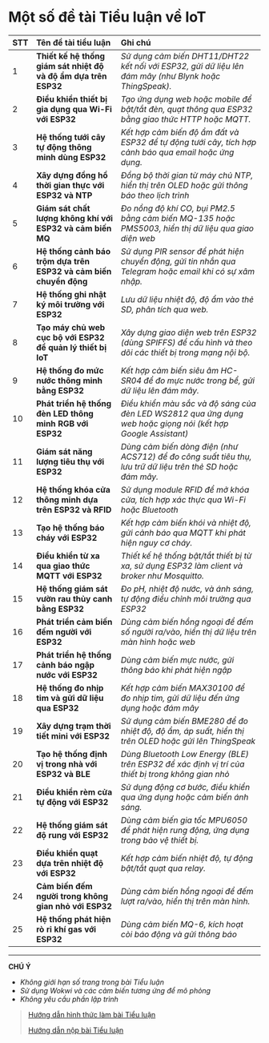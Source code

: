 
# Một số đề tài Tiểu luận về IoT

| STT                                                                | Tên đề tài tiểu luận                                          | Ghi chú                                                                                                    |
|:-------------------------------------------------------------------|:--------------------------------------------------------------|:-----------------------------------------------------------------------------------------------------------|
| 1                                                                  | **Thiết kế hệ thống giám sát nhiệt độ và độ ẩm dựa trên ESP32**              | _Sử dụng cảm biến DHT11/DHT22 kết nối với ESP32, gửi dữ liệu lên đám mây (như Blynk hoặc ThingSpeak)._           |
| 2                                                                  | **Điều khiển thiết bị gia dụng qua Wi-Fi với ESP32**              | _Tạo ứng dụng web hoặc mobile để bật/tắt đèn, quạt thông qua ESP32 bằng giao thức HTTP hoặc MQTT._           |
| 3                                                                  | **Hệ thống tưới cây tự động thông minh dùng ESP32**               | _Kết hợp cảm biến độ ẩm đất và ESP32 để tự động tưới cây, tích hợp cảnh báo qua email hoặc ứng dụng._        |
| 4                                                                  | **Xây dựng đồng hồ thời gian thực với ESP32 và NTP**              | _Đồng bộ thời gian từ máy chủ NTP, hiển thị trên OLED hoặc gửi thông báo theo lịch trình_                    |
| 5                                                                  | __Giám sát chất lượng không khí với ESP32 và cảm biến MQ__        | _Đo nồng độ khí CO, bụi PM2.5 bằng cảm biến MQ-135 hoặc PMS5003, hiển thị dữ liệu qua giao diện web_         |
| 6                                                                  | __Hệ thống cảnh báo trộm dựa trên ESP32 và cảm biến chuyển động__ | _Sử dụng PIR sensor để phát hiện chuyển động, gửi tin nhắn qua Telegram hoặc email khi có sự xâm nhập._      |
| 7                                                                  | **Hệ thống ghi nhật ký môi trường với ESP32**                     | *Lưu dữ liệu nhiệt độ, độ ẩm vào thẻ SD, phân tích qua web.*                                                 |
| 8                                                                  | __Tạo máy chủ web cục bộ với ESP32 để quản lý thiết bị IoT__      | _Xây dựng giao diện web trên ESP32 (dùng SPIFFS) để cấu hình và theo dõi các thiết bị trong mạng nội bộ._    |
| 9                                                                  | __Hệ thống đo mức nước thông minh bằng ESP32__                    | _Kết hợp cảm biến siêu âm HC-SR04 để đo mực nước trong bể, gửi dữ liệu lên đám mây._                         |
| 10                                                                 | __Phát triển hệ thống đèn LED thông minh RGB với ESP32__          | _Điều khiển màu sắc và độ sáng của đèn LED WS2812 qua ứng dụng web hoặc giọng nói (kết hợp Google Assistant)_ |
| 11                                                                 | __Giám sát năng lượng tiêu thụ với ESP32__                        | _Dùng cảm biến dòng điện (như ACS712) để đo công suất tiêu thụ, lưu trữ dữ liệu trên thẻ SD hoặc đám mây._   |
| 12                                                                 | __Hệ thống khóa cửa thông minh dựa trên ESP32 và RFID__           | _Sử dụng module RFID để mở khóa cửa, tích hợp xác thực qua Wi-Fi hoặc Bluetooth_                             |
| 13                                                                 | __Tạo hệ thống báo cháy với ESP32__                               | _Kết hợp cảm biến khói và nhiệt độ, gửi cảnh báo qua MQTT khi phát hiện nguy cơ cháy._                       |
| 14                                                                 | __Điều khiển từ xa qua giao thức MQTT với ESP32__                 | _Thiết kế hệ thống bật/tắt thiết bị từ xa, sử dụng ESP32 làm client và broker như Mosquitto._                |
| 15                                                                 | __Hệ thống giám sát vườn rau thủy canh bằng ESP32__               | _Đo pH, nhiệt độ nước, và ánh sáng, tự động điều chỉnh môi trường qua ESP32_                                 |
| 16                                                                 | __Phát triển cảm biến đếm người với ESP32__                       | _Dùng cảm biến hồng ngoại để đếm số người ra/vào, hiển thị dữ liệu trên màn hình hoặc web_                   |
| 17                                                                 | __Phát triển hệ thống cảnh báo ngập nước với ESP32__              | _Dùng cảm biến mực nước, gửi thông báo khi phát hiện ngập_                                                   |
| 18                                                                 | __Hệ thống đo nhịp tim và gửi dữ liệu qua ESP32__                 | _Kết hợp cảm biến MAX30100 để đo nhịp tim, gửi dữ liệu đến ứng dụng hoặc đám mây_                            |
| 19                                                                 | __Xây dựng trạm thời tiết mini với ESP32__                        | _Sử dụng cảm biến BME280 để đo nhiệt độ, độ ẩm, áp suất, hiển thị trên OLED hoặc gửi lên ThingSpeak_         |
| 20                                                                 | __Tạo hệ thống định vị trong nhà với ESP32 và BLE__               | _Dùng Bluetooth Low Energy (BLE) trên ESP32 để xác định vị trí của thiết bị trong không gian nhỏ_            |
| 21                                                                 | __Điều khiển rèm cửa tự động với ESP32__                          | _Sử dụng động cơ bước, điều khiển qua ứng dụng hoặc cảm biến ánh sáng._                                      |
| 22                                                                 | __Hệ thống giám sát độ rung với ESP32__                           | _Dùng cảm biến gia tốc MPU6050 để phát hiện rung động, ứng dụng trong bảo vệ thiết bị._                      |
| 23                                                                 | __Điều khiển quạt dựa trên nhiệt độ với ESP32__                   | _Kết hợp cảm biến nhiệt độ, tự động bật/tắt quạt qua relay._                                                 |
| 24                                                                 | __Cảm biến đếm người trong không gian nhỏ với ESP32__             | _Dùng cảm biến hồng ngoại để đếm lượt ra/vào, hiển thị trên màn hình._                                       |
| 25                                                                 | __Hệ thống phát hiện rò rỉ khí gas với ESP32__                    | _Dùng cảm biến MQ-6, kích hoạt còi báo động và gửi thông báo_                                                |
---
__CHÚ Ý__
 - _Không giới hạn số trang trong bài Tiểu luận_
 - _Sử dụng Wokwi và các cảm biến tương ứng để mô phỏng_
 - _Không yêu cầu phần lập trình_

>[Hướng dẫn hình thức làm bài Tiểu luận](https://husc.edu.vn/khaothi/downloads/2024/20240117091441_huong_dan_hinh_thuc_lam_bai_thi_tieu_luan.pdf)
>
>[Hướng dẫn nộp bài Tiểu luận](https://husc.edu.vn/khaothi/downloads/2024/20240117091501_huong_dan_nop_tieu_luan.pdf)

